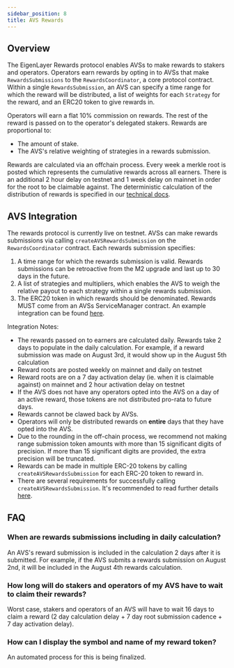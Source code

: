 ```yaml
---
sidebar_position: 8
title: AVS Rewards
---
```


## Overview

The EigenLayer Rewards protocol enables AVSs to make rewards to stakers and operators. Operators earn rewards by opting in to AVSs that make `RewardsSubmissions` to the `RewardsCoordinator`, a core protocol contract. Within a single `RewardsSubmission`, an AVS can specify a time range for which the reward will be distributed, a list of weights for each `Strategy` for the reward, and an ERC20 token to give rewards in.  

Operators will earn a flat 10% commission on rewards. The rest of the reward is passed on to the operator's delegated stakers. Rewards are proportional to:
- The amount of stake.
- The AVS's relative weighting of strategies in a rewards submission.

Rewards are calculated via an offchain process. Every week a merkle root is posted which represents the cumulative rewards across all earners. There is an additional 2 hour delay on testnet and 1 week delay on mainnet in order for the root to be claimable against. The deterministic calculation of the distribution of rewards is specified in our [technical docs](https://github.com/Layr-Labs/eigenlayer-contracts/blob/dev/docs/core/RewardsCoordinator.md). 

## AVS Integration

The rewards protocol is currently live on testnet. AVSs can make rewards submissions via calling `createAVSRewardsSubmission` on the `RewardsCoordinator` contract. Each rewards submission specifies:  

1. A time range for which the rewards submission is valid. Rewards submissions can be retroactive from the M2 upgrade and last up to 30 days in the future.
2. A list of strategies and multipliers, which enables the AVS to weigh the relative payout to each strategy within a single rewards submission.
3. The ERC20 token in which rewards should be denominated.
Rewards MUST come from an AVSs ServiceManager contract. An example integration can be found [here](https://github.com/Layr-Labs/eigenlayer-middleware/blob/v0.2.0-rc2-holesky-preprod-rewards/src/ServiceManagerBase.sol#L76-L104).  

Integration Notes:
- The rewards passed on to earners are calculated daily. Rewards take 2 days to populate in the daily calculation. For example, if a reward submission was made on August 3rd, it would show up in the August 5th calculation
- Reward roots are posted weekly on mainnet and daily on testnet
- Reward roots are on a 7 day activation delay (ie. when it is claimable against) on mainnet and 2 hour activation delay on testnet
- If the AVS does not have any operators opted into the AVS on a day of an active reward, those tokens are not distributed pro-rata to future days.
- Rewards cannot be clawed back by AVSs.
- Operators will only be distributed rewards on **entire** days that they have opted into the AVS.
- Due to the rounding in the off-chain process, we recommend not making range submission token amounts with more than 15 significant digits of precision. If more than 15 significant digits are provided, the extra precision will be truncated.
- Rewards can be made in multiple ERC-20 tokens by calling `createAVSRewardsSubmission` for each ERC-20 token to reward in.  
- There are several requirements for successfully calling `createAVSRewardsSubmission`. It's recommended to read further details [here](https://github.com/Layr-Labs/eigenlayer-contracts/blob/v0.3.0-rc3-holesky-preprod-rewards/docs/core/RewardsCoordinator.md#createavsrewardssubmission).

## FAQ

### When are rewards submissions including in daily calculation?

An AVS's reward submission is included in the calculation 2 days after it is submitted. For example, if the AVS submits a rewards submission on August 2nd, it will be included in the August 4th rewards calculation.

### How long will do stakers and operators of my AVS have to wait to claim their rewards?

Worst case, stakers and operators of an AVS will have to wait 16 days to claim a reward (2 day calculation delay + 7 day root submission cadence + 7 day activation delay).

### How can I display the symbol and name of my reward token?

An automated process for this is being finalized. 
